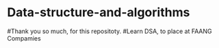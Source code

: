 # Data-structure-and-algorithms

#Thank you so much, for this repositoty.
#Learn DSA, to place at FAANG Compamies
